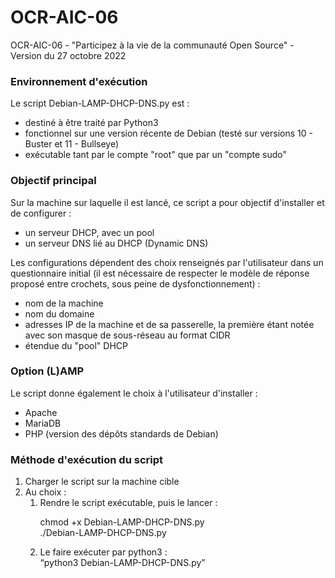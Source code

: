 # OCR-AIC-06
OCR-AIC-06 - "Participez à la vie de la communauté Open Source" - Version du 27 octobre 2022

### Environnement d'exécution ###
Le script Debian-LAMP-DHCP-DNS.py est :
- destiné à être traité par Python3 
- fonctionnel sur une version récente de Debian (testé sur versions 10 - Buster et 11 - Bullseye)
- exécutable tant par le compte "root" que par un "compte sudo"


### Objectif principal ###
Sur la machine sur laquelle il est lancé, ce script a pour objectif d'installer et de configurer :
- un serveur DHCP, avec un pool
- un serveur DNS lié au DHCP (Dynamic DNS) 

Les configurations dépendent des choix renseignés par l'utilisateur dans un questionnaire initial (il est nécessaire de respecter le modèle de réponse proposé entre crochets, sous peine de dysfonctionnement) :
- nom de la machine
- nom du domaine
- adresses IP de la machine et de sa passerelle, la première étant notée avec son masque de sous-réseau au format CIDR
- étendue du "pool" DHCP


### Option (L)AMP ###
Le script donne également le choix à l'utilisateur d'installer :
- Apache
- MariaDB
- PHP (version des dépôts standards de Debian)


### Méthode d'exécution du script ###
1. Charger le script sur la machine cible
2. Au choix :
    1. Rendre le script exécutable, puis le lancer :<br>
          <p>chmod +x Debian-LAMP-DHCP-DNS.py<br>
          ./Debian-LAMP-DHCP-DNS.py<br></p>
    2. Le faire exécuter par python3 :<br>
          <q>python3 Debian-LAMP-DHCP-DNS.py</q>
